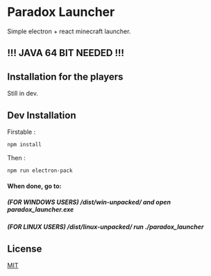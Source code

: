 # Paradox Launcher
Simple electron + react minecraft launcher.

## !!! JAVA 64 BIT NEEDED !!!


## Installation for the players

Still in dev.

## Dev Installation

Firstable :

```bash
npm install
```

Then :

```bash
npm run electron-pack
```

#### When done, go to: 
##### (FOR WINDOWS USERS) /dist/win-unpacked/ and open paradox_launcher.exe
##### (FOR LINUX USERS) /dist/linux-unpacked/ run ./paradox_launcher


## License
[MIT](https://choosealicense.com/licenses/mit/)
